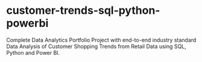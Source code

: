 # customer-trends-sql-python-powerbi
Complete Data Analytics Portfolio Project with end-to-end industry standard Data Analysis of Customer Shopping Trends from Retail Data using SQL, Python and Power BI.
